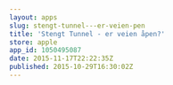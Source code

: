 ```yaml
---
layout: apps
slug: stengt-tunnel---er-veien-pen
title: 'Stengt Tunnel - er veien åpen?'
store: apple
app_id: 1050495087
date: 2015-11-17T22:22:35Z
published: 2015-10-29T16:30:02Z
---
```

